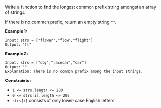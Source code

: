 Write a function to find the longest common prefix string amongst an array of strings.

If there is no common prefix, return an empty string `""`.

**Example 1:**
```
Input: strs = ["flower","flow","flight"]
Output: "fl"
```

**Example 2:**
```
Input: strs = ["dog","racecar","car"]
Output: ""
Explanation: There is no common prefix among the input strings.
```

**Constraints:**

 - `1 <= strs.length <= 200`
 - `0 <= strs[i].length <= 200`
 - `strs[i]` consists of only lower-case English letters.